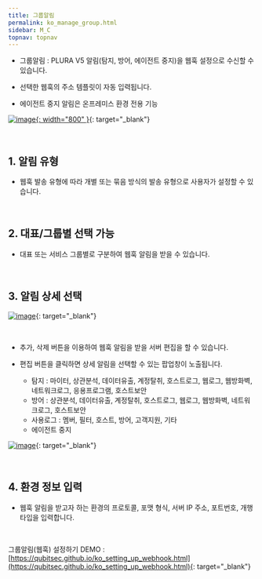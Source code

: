 ```yaml
---
title: 그룹알림
permalink: ko_manage_group.html
sidebar: M_C
topnav: topnav
---
```


- 그룹알림 : PLURA V5 알림(탐지, 방어, 에이전트 중지)을 웹훅 설정으로 수신할 수 있습니다.

- 선택한 웹훅의 주소 템플릿이 자동 입력됩니다.

- 에이전트 중지 알림은 온프레미스 환경 전용 기능   

[![image](/docs/images/Manual/common/manage/group/01.png){: width="800" }](/docs/images/Manual/common/manage/group/01.png){: target="_blank"}

<br />

## 1. 알림 유형
- 웹훅 발송 유형에 따라 개별 또는 묶음 방식의 발송 유형으로 사용자가 설정할 수 있습니다.

<br />

## 2. 대표/그룹별 선택 가능
- 대표 또는 서비스 그룹별로 구분하여 웹훅  알림을 받을 수 있습니다.

<br />

## 3. 알림 상세 선택

[![image](/docs/images/Manual/common/manage/group/2.png)](/docs/images/Manual/common/manage/group/2.png){: target="_blank"}

<br />

- 추가, 삭제 버튼을 이용하여 웹훅 알림을 받을 서버 편집을 할 수 있습니다.

- 편집 버튼을 클릭하면 상세 알림을 선택할 수 있는 팝업창이 노출됩니다.   
  - 탐지 : 마이터, 상관분석, 데이터유출, 계정탈취, 호스트로그, 웹로그, 웹방화벽, 네트워크로그, 응용프로그램, 호스트보안
  - 방어 : 상관분석, 데이터유출, 계정탈취, 호스트로그, 웹로그, 웹방화벽, 네트워크로그, 호스트보안
  - 사용로그 : 멤버, 필터, 호스트, 방어, 고객지원, 기타   
  - 에이전트 중지

[![image](/docs/images/Manual/common/manage/group/04.png)](/docs/images/Manual/common/manage/group/04.png){: target="_blank"}

<br />

## 4. 환경 정보 입력
-  웹훅 알림을 받고자 하는 환경의 프로토콜, 포맷 형식, 서버 IP 주소, 포트번호, 개행타입을 입력합니다.

<br />

그룹알림(웹훅) 설정하기 DEMO : [https://qubitsec.github.io/ko_setting_up_webhook.html](https://qubitsec.github.io/ko_setting_up_webhook.html){: target="_blank"}